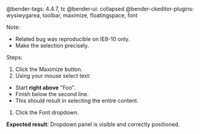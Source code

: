 @bender-tags: 4.4.7, tc
@bender-ui: collapsed
@bender-ckeditor-plugins: wysiwygarea, toolbar, maximize, floatingspace, font

Note:

* Related bug was reproducible on IE8-10 only.
* Make the selection precisely.

Steps:

1. Click the Maximize button.
1. Using your mouse select text:
  * Start **right above** "Foo".
  * Finish below the second line.
  * This should result in selecting the entire content.
1. Click the Font dropdown.

**Expected result**: Dropdown panel is visible and correctly positioned.